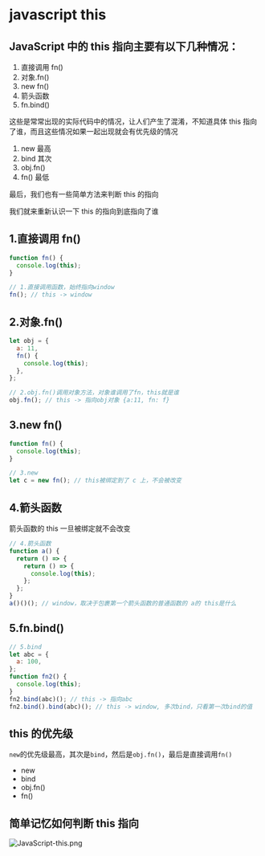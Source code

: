 # javascript this

## JavaScript 中的 this 指向主要有以下几种情况：

1. 直接调用 fn()
2. 对象.fn()
3. new fn()
4. 箭头函数
5. fn.bind()

这些是常常出现的实际代码中的情况，让人们产生了混淆，不知道具体 this 指向了谁，而且这些情况如果一起出现就会有优先级的情况

1. new 最高
2. bind 其次
3. obj.fn()
4. fn() 最低

最后，我们也有一些简单方法来判断 this 的指向

我们就来重新认识一下 this 的指向到底指向了谁

## 1.直接调用 fn()

```javascript
function fn() {
  console.log(this);
}

// 1.直接调用函数，始终指向window
fn(); // this -> window
```

## 2.对象.fn()

```javascript
let obj = {
  a: 11,
  fn() {
    console.log(this);
  },
};

// 2.obj.fn()调用对象方法，对象谁调用了fn，this就是谁
obj.fn(); // this -> 指向obj对象 {a:11, fn: f}
```

## 3.new fn()

```javascript
function fn() {
  console.log(this);
}

// 3.new
let c = new fn(); // this被绑定到了 c 上，不会被改变
```

## 4.箭头函数

箭头函数的 this 一旦被绑定就不会改变

```javascript
// 4.箭头函数
function a() {
  return () => {
    return () => {
      console.log(this);
    };
  };
}
a()()(); // window，取决于包裹第一个箭头函数的普通函数的 a的 this是什么
```

## 5.fn.bind()

```javascript
// 5.bind
let abc = {
  a: 100,
};
function fn2() {
  console.log(this);
}
fn2.bind(abc)(); // this -> 指向abc
fn2.bind().bind(abc)(); // this -> window, 多次bind，只看第一次bind的值
```

## this 的优先级

`new`的优先级最高，其次是`bind`，然后是`obj.fn()`，最后是直接调用`fn()`

- new
- bind
- obj.fn()
- fn()

## 简单记忆如何判断 this 指向

![JavaScript-this.png](https://p3-juejin.byteimg.com/tos-cn-i-k3u1fbpfcp/5de3e94020cc49f0b407175bf5dfa0c3~tplv-k3u1fbpfcp-watermark.image?)
